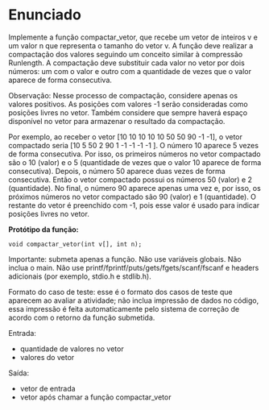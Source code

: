 # Enunciado

Implemente a função compactar_vetor, que recebe um vetor de inteiros v e um valor n que representa o tamanho do vetor v. A função deve realizar a compactação dos valores seguindo um conceito similar à compressão Runlength. A compactação deve substituir cada valor no vetor por dois números: um com o valor e outro com a quantidade de vezes que o valor aparece de forma consecutiva.

Observação: Nesse processo de compactação, considere apenas os valores positivos. As posições com valores -1 serão consideradas como posições livres no vetor. Também considere que sempre haverá espaço disponível no vetor para armazenar o resultado da compactação.

Por exemplo, ao receber o vetor [10 10 10 10 10 50 50 90 -1 -1], o vetor compactado seria [10 5 50 2 90 1 -1 -1 -1 -1 ]. O número 10 aparece 5 vezes de forma consecutiva. Por isso, os primeiros números no vetor compactado são o 10 (valor) e o 5 (quantidade de vezes que o valor 10 aparece de forma consecutiva). Depois, o número 50 aparece duas vezes de forma consecutiva. Então o vetor compactado possui os números 50 (valor) e 2 (quantidade). No final, o número 90 aparece apenas uma vez e, por isso, os próximos números no vetor compactado são 90 (valor) e 1 (quantidade). O restante do vetor é preenchido com -1, pois esse valor é usado para indicar posições livres no vetor.


__Protótipo da função:__

```void compactar_vetor(int v[], int n);```

Importante: submeta apenas a função. Não use variáveis globais. Não inclua o main. Não use printf/fprintf/puts/gets/fgets/scanf/fscanf e headers adicionais (por exemplo, stdio.h e stdlib.h).


Formato do caso de teste: esse é o formato dos casos de teste que aparecem ao avaliar a atividade; não inclua impressão de dados no código, essa impressão é feita automaticamente pelo sistema de correção de acordo com o retorno da função submetida.

Entrada:

- quantidade de valores no vetor
- valores do vetor

Saída:

- vetor de entrada
- vetor após chamar a função compactar_vetor
